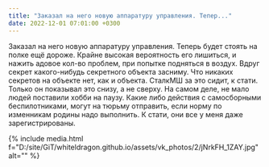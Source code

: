```yaml
---
title: "Заказал на него новую аппаратуру управления. Тепер..."
date: 2022-12-01 07:01:00 +0300
---
```


Заказал на него новую аппаратуру управления. Теперь будет стоять на полке ещё дороже. Крайне высокая вероятность его лишиться, и нажить адовое кол-во проблем, при попытке подняться в воздух. Вдруг секрет какого-нибудь секретного объекта засниму. Что никаких секретов на объекте нет, как и объекта. СталкМШ за это сидит, к стати. Только он показывал это снизу, а не сверху.
На самом деле, не мало людей поставили хобби на паузу. Какие либо действия с самосборными беспилотниками, могут на тюрьму отправить, если норму по изменникам родины надо выполнить. К стати, они все у меня даже зарегистрированы.

{% include media.html f="D:/site/GiT/whiteldragon.github.io/assets/vk_photos/2/jNrkFH_1ZAY.jpg" alt="" %}
